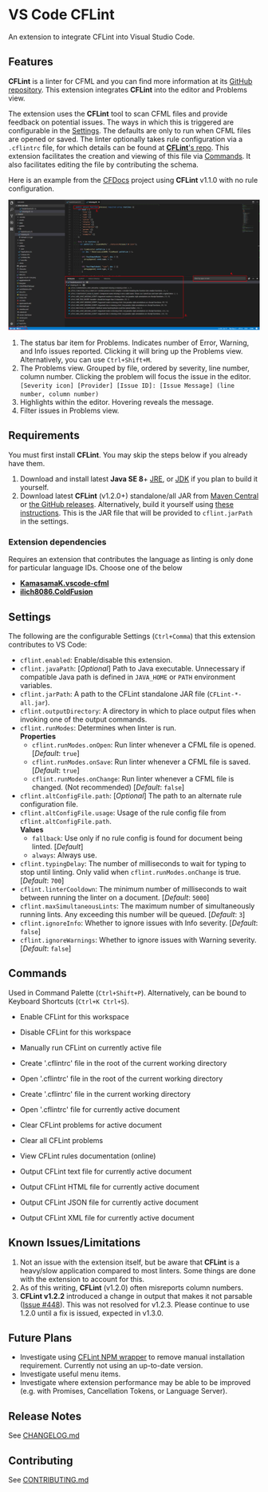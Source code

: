 # VS Code CFLint

An extension to integrate CFLint into Visual Studio Code.

## Features

**CFLint** is a linter for CFML and you can find more information at its [GitHub repository](https://github.com/cflint/CFLint). This extension integrates **CFLint** into the editor and Problems view.

The extension uses the **CFLint** tool to scan CFML files and provide feedback on potential issues. The ways in which this is triggered are configurable in the [Settings](#settings). The defaults are only to run when CFML files are opened or saved. The linter optionally takes rule configuration via a `.cflintrc` file, for which details can be found at [**CFLint**'s repo](https://github.com/cflint/CFLint#folder-based-configuration). This extension facilitates the creation and viewing of this file via [Commands](#commands). It also facilitates editing the file by contributing the schema.

Here is an example from the [CFDocs](https://github.com/foundeo/cfdocs) project using **CFLint** v1.1.0 with no rule configuration.

![CFDocs](images/cfdocs.png)

1. The status bar item for Problems. Indicates number of Error, Warning, and Info issues reported. Clicking it will bring up the Problems view. Alternatively, you can use `Ctrl+Shift+M`.
1. The Problems view. Grouped by file, ordered by severity, line number, column number. Clicking the problem will focus the issue in the editor.  
`[Severity icon] [Provider] [Issue ID]: [Issue Message] (line number, column number)`
1. Highlights within the editor. Hovering reveals the message.
1. Filter issues in Problems view.

## Requirements

You must first install **CFLint**. You may skip the steps below if you already have them.

1. Download and install latest **Java SE 8**+ [JRE](https://www.java.com/en/download/manual.jsp), or [JDK](http://www.oracle.com/technetwork/java/javase/downloads/index-jsp-138363.html) if you plan to build it yourself.
1. Download latest **CFLint** (v1.2.0+) standalone/all JAR from [Maven Central](http://search.maven.org/#search%7Cga%7C1%7Ccflint) or [the GitHub releases](https://github.com/cflint/CFLint/releases). Alternatively, build it yourself using [these instructions](https://github.com/cflint/CFLint#building-cflint). This is the JAR file that will be provided to `cflint.jarPath` in the settings.

### Extension dependencies

Requires an extension that contributes the language as linting is only done for particular language IDs. Choose one of the below
- **[KamasamaK.vscode-cfml](https://marketplace.visualstudio.com/items?itemName=KamasamaK.vscode-cfml)**
- **[ilich8086.ColdFusion](https://marketplace.visualstudio.com/items?itemName=ilich8086.ColdFusion)**

## Settings

The following are the configurable Settings (`Ctrl+Comma`) that this extension contributes to VS Code:

- `cflint.enabled`: Enable/disable this extension.
- `cflint.javaPath`: [*Optional*] Path to Java executable. Unnecessary if compatible Java path is defined in `JAVA_HOME` or `PATH` environment variables.
- `cflint.jarPath`: A path to the CFLint standalone JAR file (`CFLint-*-all.jar`).
- `cflint.outputDirectory`: A directory in which to place output files when invoking one of the output commands.
- `cflint.runModes`: Determines when linter is run.  
**Properties**
  - `cflint.runModes.onOpen`: Run linter whenever a CFML file is opened. [*Default*: `true`]
  - `cflint.runModes.onSave`: Run linter whenever a CFML file is saved. [*Default*: `true`]
  - `cflint.runModes.onChange`: Run linter whenever a CFML file is changed. (Not recommended) [*Default*: `false`]
- `cflint.altConfigFile.path`: [*Optional*] The path to an alternate rule configuration file.
- `cflint.altConfigFile.usage`: Usage of the rule config file from `cflint.altConfigFile.path`.  
**Values**
  - `fallback`: Use only if no rule config is found for document being linted. [*Default*]
  - `always`: Always use.
- `cflint.typingDelay`: The number of milliseconds to wait for typing to stop until linting. Only valid when `cflint.runModes.onChange` is true. [*Default*: `700`]
- `cflint.linterCooldown`: The minimum number of milliseconds to wait between running the linter on a document. [*Default*: `5000`]
- `cflint.maxSimultaneousLints`: The maximum number of simultaneously running lints. Any exceeding this number will be queued. [*Default*: `3`]
- `cflint.ignoreInfo`: Whether to ignore issues with Info severity. [*Default*: `false`]
- `cflint.ignoreWarnings`: Whether to ignore issues with Warning severity. [*Default*: `false`]

## Commands

Used in Command Palette (`Ctrl+Shift+P`). Alternatively, can be bound to Keyboard Shortcuts (`Ctrl+K Ctrl+S`).

- Enable CFLint for this workspace

- Disable CFLint for this workspace

- Manually run CFLint on currently active file

- Create '.cflintrc' file in the root of the current working directory

- Open '.cflintrc' file in the root of the current working directory

- Create '.cflintrc' file in the current working directory

- Open '.cflintrc' file for currently active document

- Clear CFLint problems for active document

- Clear all CFLint problems

- View CFLint rules documentation (online)

- Output CFLint text file for currently active document

- Output CFLint HTML file for currently active document

- Output CFLint JSON file for currently active document

- Output CFLint XML file for currently active document

## Known Issues/Limitations

1. Not an issue with the extension itself, but be aware that **CFLint** is a heavy/slow application compared to most linters. Some things are done with the extension to account for this.
1. As of this writing, **CFLint** (v1.2.0) often misreports column numbers.
1. **CFLint v1.2.2** introduced a change in output that makes it not parsable ([Issue #448](https://github.com/cflint/CFLint/issues/448)). This was not resolved for v1.2.3. Please continue to use 1.2.0 until a fix is issued, expected in v1.3.0.

## Future Plans

- Investigate using [CFLint NPM wrapper](https://www.npmjs.com/package/cflint) to remove manual installation requirement. Currently not using an up-to-date version.
- Investigate useful menu items.
- Investigate where extension performance may be able to be improved (e.g. with Promises, Cancellation Tokens, or Language Server).

## Release Notes

See [CHANGELOG.md](/CHANGELOG.md)

## Contributing

See [CONTRIBUTING.md](/CONTRIBUTING.md)
